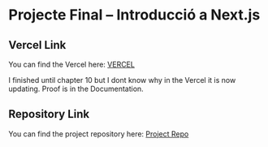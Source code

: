# Projecte Final – Introducció a Next.js

## Vercel Link
You can find the Vercel here: [VERCEL](https://m06-uf-4-pf-hbri-pv0w16tc0-jhesters-projects.vercel.app/)

I finished until chapter 10 but I dont know why in the Vercel it is now updating. Proof is in the Documentation.

## Repository Link
You can find the project repository here: [Project Repo](https://github.com/Jhester425/M06-UF4-PF-)
